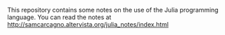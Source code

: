 This repository contains some notes on the use of the Julia programming language. You can read the notes at http://samcarcagno.altervista.org/julia_notes/index.html
